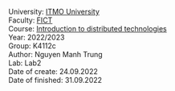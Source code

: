 University: [ITMO University](https://itmo.ru/ru/)<br>
Faculty: [FICT](https://fict.itmo.ru)<br>
Course: [Introduction to distributed technologies](https://github.com/itmo-ict-faculty/introduction-to-distributed-technologies)<br>
Year: 2022/2023<br>
Group: K4112c<br>
Author: Nguyen Manh Trung<br>
Lab: Lab2<br>
Date of create: 24.09.2022<br>
Date of finished: 31.09.2022<br>